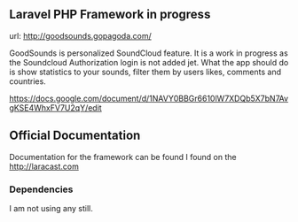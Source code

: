## Laravel PHP Framework in progress

url: http://goodsounds.gopagoda.com/

GoodSounds is personalized SoundCloud feature. It is a work in progress as the Soundcloud Authorization
login is not added jet.
What the app should do is show statistics to your sounds, filter them by users likes, comments and countries.

https://docs.google.com/document/d/1NAVY0BBGr6610lW7XDQb5X7bN7AvgKSE4WhxFV7U2qY/edit



## Official Documentation

Documentation for the framework can be found I found on the http://laracast.com

### Dependencies

I am not using any still.
